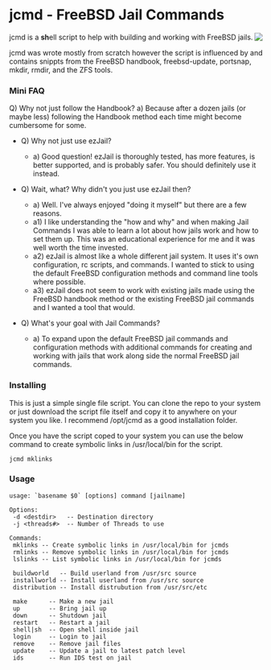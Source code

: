 jcmd - FreeBSD Jail Commands
==========================================

<img align="right" src="https://www.freebsd.org/gifs/doc.jpg">

jcmd is a **sh**ell script to help with building and working with FreeBSD jails. 

jcmd was wrote mostly from scratch however the script is influenced
by and contains snippts from the FreeBSD handbook, freebsd-update, portsnap, 
mkdir, rmdir, and the ZFS tools.

### Mini FAQ 
Q) Why not just follow the Handbook?
a) Because after a dozen jails (or maybe less) following the Handbook method 
each time might become cumbersome for some.

* Q) Why not just use ezJail?
    * a) Good question! ezJail is thoroughly tested, has more features, is 
        better supported, and is probably safer.  You should definitely use it instead.

* Q) Wait, what? Why didn't you just use ezJail then?
    * a) Well. I've always enjoyed "doing it myself" but there are a few reasons.
    * a1) I like understanding the "how and why" and when making Jail Commands I
        was able to learn a lot about how jails work and how to set them up. This was
        an educational experience for me and it was well worth the time invested.
    * a2) ezJail is almost like a whole different jail system.  It uses it's own 
        configuration, rc scripts, and commands. I wanted to stick to using the 
        default FreeBSD configuration methods and command line tools where possible.
    * a3) ezJail does not seem to work with existing jails made using the FreeBSD
        handbook method or the existing FreeBSD jail commands and I wanted a tool 
        that would.

* Q) What's your goal with Jail Commands?
    * a) To expand upon the default FreeBSD jail commands and configuration methods
        with additional commands for creating and working with jails that work along 
        side the normal FreeBSD jail commands.

### Installing
This is just a simple single file script.  You can clone the repo to your system
or just download the script file itself and copy it to anywhere on your system
you like.  I recommend /opt/jcmd as a good installation folder.

Once you have the script coped to your system you can use the below command to
create symbolic links in /usr/local/bin for the script.

```
jcmd mklinks
```

### Usage
```
usage: `basename $0` [options] command [jailname]

Options:
 -d <destdir>   -- Destination directory
 -j <threads#>  -- Number of Threads to use

Commands:
 mklinks -- Create symbolic links in /usr/local/bin for jcmds
 rmlinks -- Remove symbolic links in /usr/local/bin for jcmds 
 lslinks -- List symbolic links in /usr/local/bin for jcmds

 buildworld   -- Build userland from /usr/src source 
 installworld -- Install userland from /usr/src source
 distribution -- Install distrubution from /usr/src/etc

 make      -- Make a new jail
 up        -- Bring jail up
 down      -- Shutdown jail
 restart   -- Restart a jail
 shell|sh  -- Open shell inside jail
 login     -- Login to jail
 remove    -- Remove jail files 
 update    -- Update a jail to latest patch level
 ids       -- Run IDS test on jail
```
